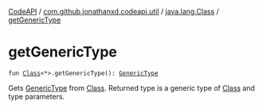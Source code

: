 [CodeAPI](../../index.md) / [com.github.jonathanxd.codeapi.util](../index.md) / [java.lang.Class](index.md) / [getGenericType](.)

# getGenericType

`fun `[`Class`](http://docs.oracle.com/javase/6/docs/api/java/lang/Class.html)`<*>.getGenericType(): `[`GenericType`](../../com.github.jonathanxd.codeapi.type/-generic-type/index.md)

Gets [GenericType](../../com.github.jonathanxd.codeapi.type/-generic-type/index.md) from [Class](http://docs.oracle.com/javase/6/docs/api/java/lang/Class.html). Returned type is a generic type of [Class](http://docs.oracle.com/javase/6/docs/api/java/lang/Class.html) and type parameters.

